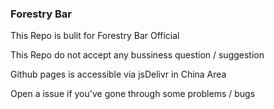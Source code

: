 ### Forestry Bar

This Repo is bulit for Forestry Bar Official 

This Repo do not accept any bussiness question / suggestion

Github pages is accessible via jsDelivr in China Area

Open a issue if you've gone through some problems / bugs
